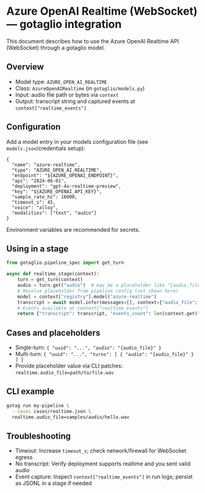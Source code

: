 # Azure OpenAI Realtime (WebSocket) — gotaglio integration

This document describes how to use the Azure OpenAI Realtime API (WebSocket) through a gotaglio model.

## Overview
- Model type: `AZURE_OPEN_AI_REALTIME`
- Class: `AzureOpenAIRealtime` (in `gotaglio/models.py`)
- Input: audio file path or bytes via `context`
- Output: transcript string and captured events at `context["realtime_events"]`

## Configuration
Add a model entry in your models configuration file (see `models.json`/credentials setup):

```jsonc
{
  "name": "azure-realtime",
  "type": "AZURE_OPEN_AI_REALTIME",
  "endpoint": "${AZURE_OPENAI_ENDPOINT}",
  "api": "2024-06-01",
  "deployment": "gpt-4o-realtime-preview",
  "key": "${AZURE_OPENAI_API_KEY}",
  "sample_rate_hz": 16000,
  "timeout_s": 45,
  "voice": "alloy",
  "modalities": ["text", "audio"]
}
```

Environment variables are recommended for secrets.

## Using in a stage

```python
from gotaglio.pipeline_spec import get_turn

async def realtime_stage(context):
    turn = get_turn(context)
    audio = turn.get("audio")  # may be a placeholder like "{audio_file}"
    # Resolve placeholder from pipeline config (not shown here)
    model = context["registry"].model("azure-realtime")
    transcript = await model.infer(messages=[], context={"audio_file": audio})
    # Events available at context["realtime_events"]
    return {"transcript": transcript, "events_count": len(context.get("realtime_events", []))}
```

## Cases and placeholders
- Single-turn: `{ "uuid": "...", "audio": "{audio_file}" }`
- Multi-turn: `{ "uuid": "...", "turns": [ { "audio": "{audio_file}" } ] }`
- Provide placeholder value via CLI patches: `realtime.audio_file=path/to/file.wav`

## CLI example

```bash
gotag run my-pipeline \
  --cases cases/realtime.json \
  realtime.audio_file=samples/audio/hello.wav
```

## Troubleshooting
- Timeout: Increase `timeout_s`; check network/firewall for WebSocket egress
- No transcript: Verify deployment supports realtime and you sent valid audio
- Event capture: Inspect `context["realtime_events"]` in run logs; persist as JSONL in a stage if needed
